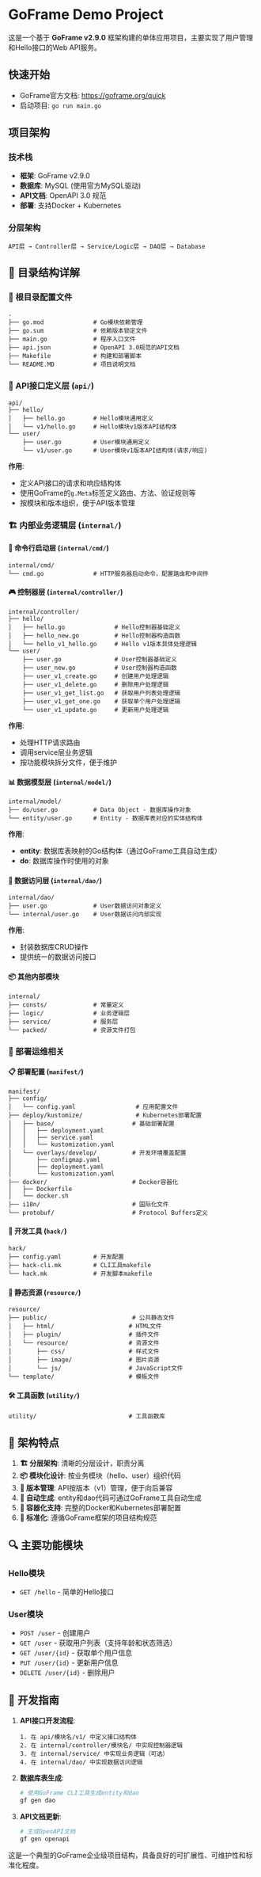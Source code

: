 # GoFrame Demo Project

这是一个基于 **GoFrame v2.9.0** 框架构建的单体应用项目，主要实现了用户管理和Hello接口的Web API服务。

## 快速开始

- GoFrame官方文档: https://goframe.org/quick
- 启动项目: `go run main.go`

## 项目架构

### 技术栈
- **框架**: GoFrame v2.9.0
- **数据库**: MySQL (使用官方MySQL驱动)
- **API文档**: OpenAPI 3.0 规范
- **部署**: 支持Docker + Kubernetes

### 分层架构
```
API层 → Controller层 → Service/Logic层 → DAO层 → Database
```

## 📁 目录结构详解

### 🔧 根目录配置文件
```
.
├── go.mod              # Go模块依赖管理
├── go.sum              # 依赖版本锁定文件
├── main.go             # 程序入口文件
├── api.json            # OpenAPI 3.0规范的API文档
├── Makefile            # 构建和部署脚本
└── README.MD           # 项目说明文档
```

### 📡 API接口定义层 (`api/`)
```
api/
├── hello/
│   ├── hello.go        # Hello模块通用定义
│   └── v1/hello.go     # Hello模块v1版本API结构体
└── user/
    ├── user.go         # User模块通用定义  
    └── v1/user.go      # User模块v1版本API结构体(请求/响应)
```

**作用**: 
- 定义API接口的请求和响应结构体
- 使用GoFrame的`g.Meta`标签定义路由、方法、验证规则等
- 按模块和版本组织，便于API版本管理

### 🏗️ 内部业务逻辑层 (`internal/`)

#### 🚀 命令行启动层 (`internal/cmd/`)
```
internal/cmd/
└── cmd.go              # HTTP服务器启动命令，配置路由和中间件
```

#### 🎮 控制器层 (`internal/controller/`)
```
internal/controller/
├── hello/
│   ├── hello.go              # Hello控制器基础定义
│   ├── hello_new.go          # Hello控制器构造函数
│   └── hello_v1_hello.go     # Hello v1版本具体处理逻辑
└── user/
    ├── user.go               # User控制器基础定义
    ├── user_new.go           # User控制器构造函数
    ├── user_v1_create.go     # 创建用户处理逻辑
    ├── user_v1_delete.go     # 删除用户处理逻辑
    ├── user_v1_get_list.go   # 获取用户列表处理逻辑
    ├── user_v1_get_one.go    # 获取单个用户处理逻辑
    └── user_v1_update.go     # 更新用户处理逻辑
```

**作用**:
- 处理HTTP请求路由
- 调用service层业务逻辑
- 按功能模块拆分文件，便于维护

#### 📊 数据模型层 (`internal/model/`)
```
internal/model/
├── do/user.go          # Data Object - 数据库操作对象
└── entity/user.go      # Entity - 数据库表对应的实体结构体
```

**作用**:
- **entity**: 数据库表映射的Go结构体（通过GoFrame工具自动生成）
- **do**: 数据库操作时使用的对象

#### 💾 数据访问层 (`internal/dao/`)
```
internal/dao/
├── user.go             # User数据访问对象定义
└── internal/user.go    # User数据访问内部实现
```

**作用**:
- 封装数据库CRUD操作
- 提供统一的数据访问接口

#### 📦 其他内部模块
```
internal/
├── consts/             # 常量定义
├── logic/              # 业务逻辑层
├── service/            # 服务层
└── packed/             # 资源文件打包
```

### 🚀 部署运维相关

#### 📋 部署配置 (`manifest/`)
```
manifest/
├── config/
│   └── config.yaml                 # 应用配置文件
├── deploy/kustomize/               # Kubernetes部署配置
│   ├── base/                      # 基础部署配置
│   │   ├── deployment.yaml
│   │   ├── service.yaml
│   │   └── kustomization.yaml
│   └── overlays/develop/          # 开发环境覆盖配置
│       ├── configmap.yaml
│       ├── deployment.yaml
│       └── kustomization.yaml
├── docker/                        # Docker容器化
│   ├── Dockerfile
│   └── docker.sh
├── i18n/                          # 国际化文件
└── protobuf/                      # Protocol Buffers定义
```

#### 🔧 开发工具 (`hack/`)
```
hack/
├── config.yaml         # 开发配置
├── hack-cli.mk         # CLI工具makefile
└── hack.mk             # 开发脚本makefile
```

#### 📱 静态资源 (`resource/`)
```
resource/
├── public/                        # 公共静态文件
│   ├── html/                     # HTML文件
│   ├── plugin/                   # 插件文件
│   └── resource/                 # 资源文件
│       ├── css/                  # 样式文件
│       ├── image/                # 图片资源
│       └── js/                   # JavaScript文件
└── template/                     # 模板文件
```

#### 🛠️ 工具函数 (`utility/`)
```
utility/                          # 工具函数库
```

## 🌟 架构特点

1. **🏗️ 分层架构**: 清晰的分层设计，职责分离
2. **📦 模块化设计**: 按业务模块（hello、user）组织代码
3. **🔄 版本管理**: API按版本（v1）管理，便于向后兼容
4. **🤖 自动生成**: entity和dao代码可通过GoFrame工具自动生成
5. **🐳 容器化支持**: 完整的Docker和Kubernetes部署配置
6. **📏 标准化**: 遵循GoFrame框架的项目结构规范

## 🔍 主要功能模块

### Hello模块
- `GET /hello` - 简单的Hello接口

### User模块  
- `POST /user` - 创建用户
- `GET /user` - 获取用户列表（支持年龄和状态筛选）
- `GET /user/{id}` - 获取单个用户信息
- `PUT /user/{id}` - 更新用户信息
- `DELETE /user/{id}` - 删除用户

## 📖 开发指南

1. **API接口开发流程**:
   ```
   1. 在 api/模块名/v1/ 中定义接口结构体
   2. 在 internal/controller/模块名/ 中实现控制器逻辑
   3. 在 internal/service/ 中实现业务逻辑（可选）
   4. 在 internal/dao/ 中实现数据访问逻辑
   ```

2. **数据库表生成**:
   ```bash
   # 使用GoFrame CLI工具生成entity和dao
   gf gen dao
   ```

3. **API文档更新**:
   ```bash
   # 生成OpenAPI文档
   gf gen openapi
   ```

这是一个典型的GoFrame企业级项目结构，具备良好的可扩展性、可维护性和标准化程度。